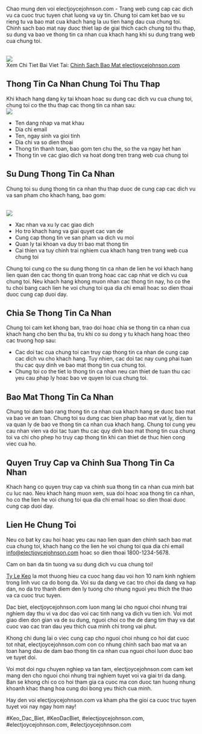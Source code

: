 <p>Chao mung den voi electjoycejohnson.com - Trang web cung cap cac dich vu ca cuoc truc tuyen chat luong va uy tin. Chung toi cam ket bao ve su rieng tu va bao mat cua khach hang la uu tien hang dau cua chung toi. Chinh sach bao mat nay duoc thiet lap de giai thich cach chung toi thu thap, su dung va bao ve thong tin ca nhan cua khach hang khi su dung trang web cua chung toi.</p><br><img src="https://electjoycejohnson.com/wp-content/uploads/2025/02/chinh-sach-bao-mat-2.jpg"></br>
Xem Chi Tiet Bai Viet Tai: <a href="https://electjoycejohnson.com/chinh-sach-bao-mat-electjoycejohnson-com/">Chinh Sach Bao Mat electjoycejohnson.com</a><h2>Thong Tin Ca Nhan Chung Toi Thu Thap</h2><p>Khi khach hang dang ky tai khoan hoac su dung cac dich vu cua chung toi, chung toi co the thu thap cac thong tin ca nhan sau:<br><img src="https://electjoycejohnson.com/wp-content/uploads/2025/02/chinh-sach-bao-mat-1.jpg"></br><ul>
<li>Ten dang nhap va mat khau</li>
<li>Dia chi email</li>
<li>Ten, ngay sinh va gioi tinh</li>
<li>Dia chi va so dien thoai</li>
<li>Thong tin thanh toan, bao gom ten chu the, so the va ngay het han</li>
<li>Thong tin ve cac giao dich va hoat dong tren trang web cua chung toi</li>
</ul><h2>Su Dung Thong Tin Ca Nhan</h2><p>Chung toi su dung thong tin ca nhan thu thap duoc de cung cap cac dich vu va san pham cho khach hang, bao gom:</p><br><img src="https://electjoycejohnson.com/wp-content/uploads/2025/02/doi-hinh-thi-dau-1.jpg"></br><ul>
<li>Xac nhan va xu ly cac giao dich</li>
<li>Ho tro khach hang va giai quyet cac van de</li>
<li>Cung cap thong tin ve san pham va dich vu moi</li>
<li>Quan ly tai khoan va duy tri bao mat thong tin</li>
<li>Cai thien va tuy chinh trai nghiem cua khach hang tren trang web cua chung toi</li>
</ul><p>Chung toi cung co the su dung thong tin ca nhan de lien he voi khach hang lien quan den cac thong tin quan trong hoac cac cap nhat ve dich vu cua chung toi. Neu khach hang khong muon nhan cac thong tin nay, ho co the tu choi bang cach lien he voi chung toi qua dia chi email hoac so dien thoai duoc cung cap duoi day.<h2>Chia Se Thong Tin Ca Nhan</h2><p>Chung toi cam ket khong ban, trao doi hoac chia se thong tin ca nhan cua khach hang cho ben thu ba, tru khi co su dong y tu khach hang hoac theo cac truong hop sau:</p><ul>
<li>Cac doi tac cua chung toi can truy cap thong tin ca nhan de cung cap cac dich vu cho khach hang. Tuy nhien, cac doi tac nay cung phai tuan thu cac quy dinh ve bao mat thong tin cua chung toi.</li>
<li>Chung toi co the tiet lo thong tin ca nhan neu can thiet de tuan thu cac yeu cau phap ly hoac bao ve quyen loi cua chung toi.</li>
</ul><h2>Bao Mat Thong Tin Ca Nhan</h2><p>Chung toi dam bao rang thong tin ca nhan cua khach hang se duoc bao mat va bao ve an toan. Chung toi su dung cac bien phap bao mat vat ly, dien tu va quan ly de bao ve thong tin ca nhan cua khach hang. Chung toi cung yeu cau nhan vien va doi tac tuan thu cac quy dinh bao mat thong tin cua chung toi va chi cho phep ho truy cap thong tin khi can thiet de thuc hien cong viec cua ho.<h2>Quyen Truy Cap va Chinh Sua Thong Tin Ca Nhan</h2><p>Khach hang co quyen truy cap va chinh sua thong tin ca nhan cua minh bat cu luc nao. Neu khach hang muon xem, sua doi hoac xoa thong tin ca nhan, ho co the lien he voi chung toi qua dia chi email hoac so dien thoai duoc cung cap duoi day.</p><h2>Lien He Chung Toi</h2><p>Neu co bat ky cau hoi hoac yeu cau nao lien quan den chinh sach bao mat cua chung toi, khach hang co the lien he voi chung toi qua dia chi email <a href="mailto:info@electjoycejohnson.com">info@electjoycejohnson.com</a> hoac so dien thoai 1800-1234-5678.</p><p>Cam on ban da tin tuong va su dung dich vu cua chung toi!</p><p><a href="https://electjoycejohnson.com/">Ty Le Keo</a> la mot thuong hieu ca cuoc hang dau voi hon 10 nam kinh nghiem trong linh vuc ca do bong da. Voi su da dang ve cac tro choi da dang va hap dan, no da tro thanh diem den ly tuong cho nhung nguoi yeu thich the thao va ca cuoc truc tuyen.

Dac biet, electjoycejohnson.com luon mang lai cho nguoi choi nhung trai nghiem day thu vi va doc dao voi cac tinh nang va dich vu tien ich. Voi mot giao dien don gian va de su dung, nguoi choi co the de dang tim thay va dat cuoc vao cac tran dau yeu thich cua minh chi trong vai phut.

Khong chi dung lai o viec cung cap cho nguoi choi nhung co hoi dat cuoc tot nhat, electjoycejohnson.com con co nhung chinh sach bao mat va an toan hang dau de dam bao thong tin ca nhan cua nguoi choi luon duoc bao ve tuyet doi.

Voi mot doi ngu chuyen nghiep va tan tam, electjoycejohnson.com cam ket mang den cho nguoi choi nhung trai nghiem tuyet voi va giai tri da dang. Ban se khong chi co co hoi tham gia ca cuoc ma con duoc tan huong nhung khoanh khac thang hoa cung doi bong yeu thich cua minh.

Hay den voi electjoycejohnson.com va kham pha the gioi ca cuoc truc tuyen tuyet voi nay ngay hom nay!</p>
#Keo_Dac_Biet, #KeoDacBiet, #electjoycejohnson.com, #electjoycejohnson.com, #electjoycejohnson.com
